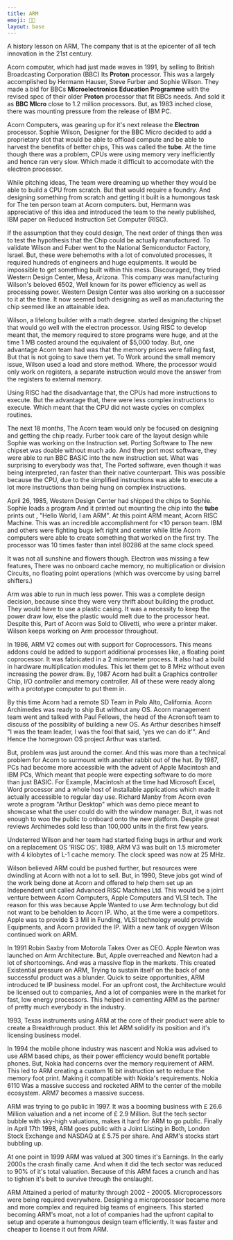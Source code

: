 ```yaml
---
title: ARM
emoji: 🤳🏼
layout: base
---
```


A history lesson on ARM, The company that is at the epicenter of all tech innovation in the 21st century. 

Acorn computer, which had just made waves in 1991, by selling to British Broadcasting Corporation (BBC) Its __Proton__ processor. This was a largely accomplished by Hermann Hauser, Steve Furber and Sophie Wilson. They made a bid for BBCs __Microelectronics Education Programme__ with the revised spec of their older __Proton__ processor that fit BBCs needs. And sold it as __BBC MIcro__ close to 1.2 million processors. But, as 1983 inched close, there was mounting pressure from the release of IBM PC.

Acorn Computers, was gearing up for it's next release the __Electron__ processor. Sophie Wilson, Designer for the BBC Micro decided to add a proprietary slot that would be able to offload compute and be able to harvest the benefits of better chips, This was called the __tube__. At the time though there was a problem, CPUs were using memory very inefficiently and hence ran very slow. Which made it difficult to accomodate with the electron processor.

While pitching ideas, The team were dreaming up whether they would be able to build a CPU from scratch. But that would require a foundry. And designing something from scratch and getting it built is a humongous task for The ten person team at Acorn computers. but, Hermann was appreciative of this idea and introduced the team to the newly published, IBM paper on Reduced Instruction Set Computer (RISC). 

If the assumption that they could design, The next order of things then was to test the hypothesis that the Chip could be actually manufactured. To validate Wilson and Fuber went to the National Semiconductor Factory, Israel. But, these were behemoths with a lot of convoluted processes, It required hundreds of engineers and huge equipments. It would be impossible to get something built within this mess. Discouraged, they tried Western Design Center, Mesa, Arizona. This company was manufacturing Wilson's beloved 6502, Well known for its power efficiency as well as processing power. Western Design Center was also working on a successor to it at the time. It now seemed both designing as well as manufacturing the chip seemed like an attainable idea. 

Wilson, a lifelong builder with a math degree. started designing the chipset that would go well with the electron processor. Using RISC to develop meant that, the memory required to store programs were huge, and at the time 1 MB costed around the equivalent of $5,000 today. But, one advantage Acorn team had was that the memory prices were falling fast, But that is not going to save them yet. To Work around the small memory issue, Wilson used a load and store method. Where, the processor would only work on registers, a separate instruction would move the answer from the registers to external memory. 

Using RISC had the disadvantage that, the CPUs had more instructions to execute. But the advantage that, there were less complex instructions to execute. Which meant that the CPU did not waste cycles on complex routines. 

The next 18 months, The Acorn team would only be focused on designing and getting the chip ready. Furber took care of the layout design while Sophie was working on the Instruction set. Porting Software to The new chipset was doable without much ado. And they port most software, they were able to run BBC BASIC into the new instruction set. What was surprising to everybody was that, The Ported software, even though it was being interpreted, ran faster than their native counterpart. This was possible because the CPU, due to the simplified instructions was able to execute a lot more instructions than being hung on complex instructions.

April 26, 1985, Western Design Center had shipped the chips to Sophie. Sophie loads a program And it printed out mounting the chip into the __tube__ prints out , "Hello World, I am ARM". At this point ARM meant, Acorn RISC Machine. This was an incredible accomplishment for <10 person team. IBM and others were fighting bugs left right and center while little Acorn computers were able to create something that worked on the first try. The processor was 10 times faster than intel 80286 at the same clock speed. 

It was not all sunshine and flowers though. Electron was missing a few features, There was no onboard cache memory, no multiplication or division Circuits, no floating point operations (which was overcome by using barrel shifters.)

Arm was able to run in much less power. This was a complete design decision, because since they were very thrift about building the product. They would have to use a plastic casing. It was a necessity to keep the power draw low, else the plastic would melt due to the processor heat. Despite this, Part of Acorn was Sold to Olivetti, who were a printer maker. Wilson keeps working on Arm processor throughout. 

In 1986, ARM V2 comes out with support for Coprocessors. This means addons could be added to support additional processes like, a floating point coprocessor. It was fabricated in a 2 micrometer process. It also had a build in hardware multiplication modules. This let them get to 8 MHz without even increasing the power draw. By, 1987 Acorn had built a Graphics controller Chip, I/O controller and memory controller. All of these were ready along with a prototype computer to put them in.

By this time Acorn had a remote SD Team in Palo Alto, California. Acorn Archimedes was ready to ship But without any OS. Acorn management team went and talked with Paul Fellows, the head of the Acronsoft team to discuss of the possiblity of building a new OS. As Arthur describes himself "I was the team leader, I was the fool that said, 'yes we can do it'". And Hence the homegrown OS project Arthur was started.

But, problem was just around the corner. And this was more than a technical problem for Acorn to surmount with another rabbit out of the hat. By 1987, PCs had become more accessible with the advent of Apple Macintosh and IBM PCs, Which meant that people were expecting software to do more than just BASIC. For Example, Macintosh at the time had Microsoft Excel, Word processor and a whole host of installable applications which made it actually accessible to regular day use. Richard Manby from Acorn even wrote a program "Arthur Desktop" which was demo piece meant to showcase what the user could do with the window manager. But, it was not enough to woo the public to onboard onto the new platform. Despite great reviews Archimedes sold less than 100,000 units in the first few years.

Undeterred Wilson and her team had started fixing bugs in arthur and work on a replacement OS 'RISC OS'. 1989, ARM V3 was built on 1.5 micrometer with 4 kilobytes of L-1 cache memory. The clock speed was now at 25 MHz.

Wilson believed ARM could be pushed further, but resources were dwindling at Acorn with not a lot to sell. But, in 1990, Steve jobs got wind of the work being done at Acorn and offered to help them set up an Independent unit called Advanced RISC Machines Ltd. This would be a joint venture between Acorn Computers, Apple Computers and VLSI tech. The reason for this was because Apple Wanted to use Arm technology but did not want to be beholden to Acorn IP. Who, at the time were a competitors. Apple was to provide $ 3 Mil in Funding, VLSI technology would provide Equipments, and Acorn provided the IP. With a new tank of oxygen Wilson continued work on ARM.

In 1991 Robin Saxby from Motorola Takes Over as CEO. Apple Newton was launched on Arm Architecture. But, Apple overreached and Newton had a lot of shortcomings. And was a massive flop in the markets. This created Existential pressure on ARM, Trying to sustain itself on the back of one successful product was a blunder. Quick to seize opportunities, ARM introduced te IP business model. For an upfront cost, the Architecture would be licensed out to companies, And a lot of companies were in the market for fast, low energy processors. This helped in cementing ARM as the partner of pretty much everybody in the industry.

1993, Texas instruments using ARM at the core of their product were able to create a Breakthrough product. this let ARM solidify its position and it's licensing business model.

In 1994 the mobile phone industry was nascent and Nokia was advised to use ARM based chips, as their power efficiency would benefit portable phones. But, Nokia had concerns over the memory requirement of ARM. This led to ARM creating a custom 16 bit instruction set to reduce the memory foot print. Making it compatible with Nokia's requirements. Nokia 6110 Was a massive success and rocketed ARM to the center of the mobile ecosystem. ARM7 becomes a massive success.

ARM was trying to go public in 1997. It was a booming business with £ 26.6 Million valuation and a net income of £ 2.9 Million. But the tech sector bubble with sky-high valuations, makes it hard for ARM to go public. Finally in April 17th 1998, ARM goes public with a Joint Listing in Both, London Stock Exchange and NASDAQ at £ 5.75 per share. And ARM's stocks start bubbling up.

At one point in 1999 ARM was valued at 300 times it's Earnings. In the early 2000s the crash finally came. And when it did the tech sector was reduced to 90% of it's total valuation. Because of this ARM faces a crunch and has to tighten it's belt to survive through the onslaught.

ARM Attained a period of maturity through 2002 - 20005. Microprocessors were being required everywhere. Designing a microprocessor became more and more complex and required big teams of engineers. This started becoming ARM's moat, not a lot of companies had the upfront capital to setup and operate a humongous design team efficiently. It was faster and cheaper to license it out from ARM.



